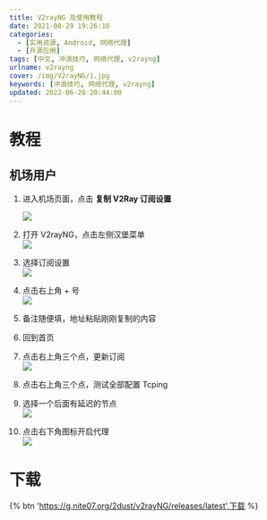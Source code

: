 ```yaml
---
title: V2rayNG 及使用教程
date: 2021-08-29 19:26:18
categories:
  - [实用资源, Android, 网络代理]
  - [开源应用]
tags: [中文, 冲浪技巧, 网络代理, v2rayng]
urlname: v2rayng
cover: /img/V2rayNG/1.jpg
keywords: [冲浪技巧, 网络代理, v2rayng]
updated: 2022-06-20 20:44:00
---
```


# 教程

## 机场用户

1. 进入机场页面，点击 **复制 V2Ray 订阅设置**

   ![](/img/V2rayNG/2.png)

1. 打开 V2rayNG，点击左侧汉堡菜单  
   ![](/img/V2rayNG/3.png)
1. 选择订阅设置  
   ![](/img/V2rayNG/4.png)
1. 点击右上角 + 号  
   ![](/img/V2rayNG/5.png)
1. 备注随便填，地址粘贴刚刚复制的内容
1. 回到首页
1. 点击右上角三个点，更新订阅  
   ![](/img/V2rayNG/6.png)
1. 点击右上角三个点，测试全部配置 Tcping
1. 选择一个后面有延迟的节点  
   ![](/img/V2rayNG/7.png)
1. 点击右下角图标开启代理  
   ![](/img/V2rayNG/8.png)

# 下载

{% btn 'https://g.nite07.org/2dust/v2rayNG/releases/latest',下载 %}
